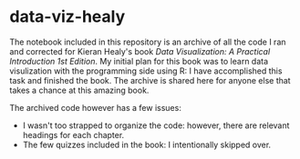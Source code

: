 # data-viz-healy

The notebook included in this repository is an archive of all the code I ran and corrected for Kieran Healy's book *Data Visualization: A Practical Introduction 1st Edition*. My initial plan for this book was to learn data visulization with the programming side using R: I have accomplished this task and finished the book. The archive is shared here for anyone else that takes a chance at this amazing book.

The archived code however has a few issues:
+ I wasn't too strapped to organize the code: however, there are relevant headings for each chapter.
+ The few quizzes included in the book: I intentionally skipped over. 
